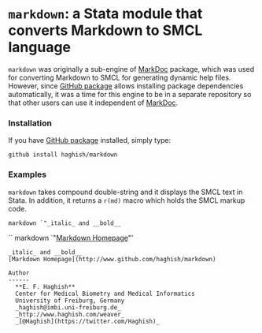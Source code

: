 # `markdown`: a Stata module that converts Markdown to SMCL language


`markdown` was originally a sub-engine of [MarkDoc](http://github.com/haghish/markdoc) package, which was used for converting 
Markdown to SMCL for generating dynamic help files. However, since [GitHub package](http://github.com/haghish/package) allows 
installing package dependencies automatically, it was a time for this engine to be in a separate repository so that other 
users can use it independent of [MarkDoc](http://github.com/haghish/markdoc). 

### Installation

If you have [GitHub package](http://github.com/haghish/package) installed, simply type:

```{js}
github install haghish/markdown
```

### Examples

`markdown` takes compound double-string and it displays the SMCL text in Stata. In addition, it returns a `r(md)` macro which 
holds the SMCL markup code. 

```{js}
markdown `"_italic_ and __bold__
```
``
markdown `"[Markdown Homepage](http://www.github.com/haghish/markdown)"'
```
_italic_ and __bold__  
[Markdown Homepage](http://www.github.com/haghish/markdown)

Author
------
  **E. F. Haghish**  
  Center for Medical Biometry and Medical Informatics
  University of Freiburg, Germany      
  _haghish@imbi.uni-freiburg.de_     
  _http://www.haghish.com/weaver_  
  _[@Haghish](https://twitter.com/Haghish)_   
  

    





